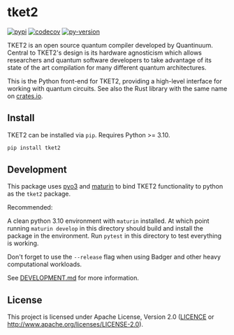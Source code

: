 # tket2

[![pypi][]](https://pypi.org/project/tket2/)
[![codecov][]](https://codecov.io/gh/CQCL/tket2)
[![py-version][]](https://pypi.org/project/tket2/)

  [codecov]: https://img.shields.io/codecov/c/gh/CQCL/tket2?logo=codecov
  [py-version]: https://img.shields.io/pypi/pyversions/tket2
  [pypi]: https://img.shields.io/pypi/v/tket2

TKET2 is an open source quantum compiler developed by Quantinuum. Central to
TKET2's design is its hardware agnosticism which allows researchers and
quantum software developers to take advantage of its state of the art
compilation for many different quantum architectures.

This is the Python front-end for TKET2, providing a high-level interface for working with quantum circuits.
See also the Rust library with the same name on [crates.io](https://crates.io/crates/tket2).


## Install

TKET2 can be installed via `pip`. Requires Python >= 3.10.

```sh
pip install tket2
```

## Development

This package uses [pyo3](https://pyo3.rs/v0.16.4/) and
[maturin](https://github.com/PyO3/maturin) to bind TKET2 functionality to
python as the `tket2` package.

Recommended:

A clean python 3.10 environment with `maturin` installed. At which point running
`maturin develop` in this directory should build and install the package in the
environment. Run `pytest` in this directory to test everything is working.

Don't forget to use the `--release` flag when using Badger and other heavy
computational workloads.

See [DEVELOPMENT.md] for more information.

  [DEVELOPMENT.md]: https://github.com/CQCL/tket2/blob/main/DEVELOPMENT.md


## License

This project is licensed under Apache License, Version 2.0 ([LICENCE][] or http://www.apache.org/licenses/LICENSE-2.0).

  [LICENCE]: ./LICENCE
